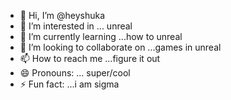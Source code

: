 - 👋 Hi, I’m @heyshuka
- 👀 I’m interested in ... unreal
- 🌱 I’m currently learning ...how to unreal
- 💞️ I’m looking to collaborate on ...games in unreal
- 📫 How to reach me ...figure it out
- 😄 Pronouns: ... super/cool
- ⚡ Fun fact: ...i am sigma

<!---
heyshuka/heyshuka is a ✨ special ✨ repository because its `README.md` (this file) appears on your GitHub profile.
You can click the Preview link to take a look at your changes.
--->
